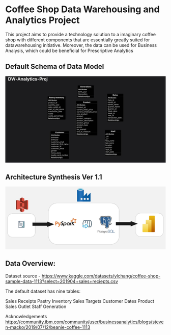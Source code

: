 # Coffee Shop Data Warehousing and Analytics Project
This project aims to provide a technology solution to a imaginary coffee shop with different components that are essentially greatly suited for datawarehousing initiative. Moreover, the data can be used for Business Analysis, which could be beneficial for Prescriptive Analytics

## Default Schema of Data Model
![Default Schema](/Architecture%20and%20Schema/Default-Schema.jpg)

## Architecture Synthesis Ver 1.1
![Solution Architecture](/Architecture%20and%20Schema/Version%201%20Architecture.jpg)

## Data Overview:

Dataset source - https://www.kaggle.com/datasets/ylchang/coffee-shop-sample-data-1113?select=201904+sales+reciepts.csv

The default dataset has nine tables:

Sales Receipts
Pastry Inventory
Sales Targets
Customer
Dates
Product
Sales Outlet
Staff
Generation


Acknowledgements
https://community.ibm.com/community/user/businessanalytics/blogs/steven-macko/2019/07/12/beanie-coffee-1113